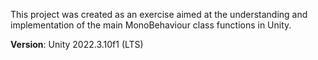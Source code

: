 This project was created as an exercise aimed at the understanding and implementation of the main MonoBehaviour class functions in Unity.

**Version**: Unity 2022.3.10f1 (LTS)